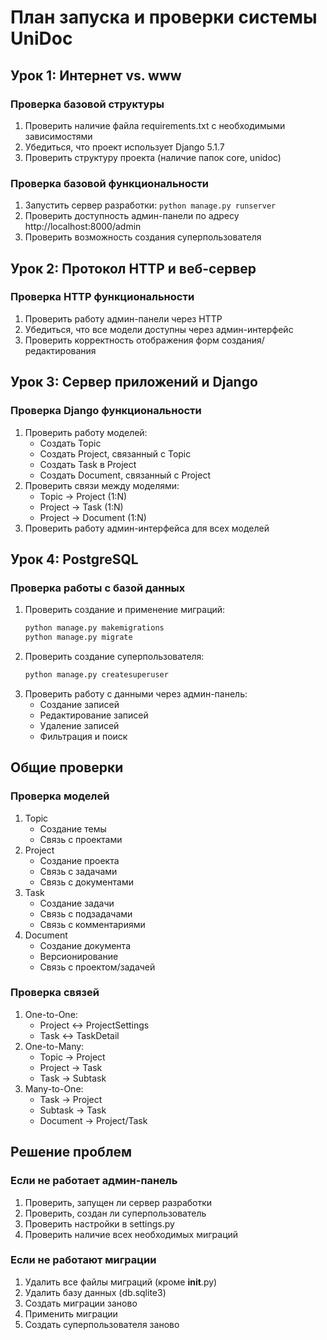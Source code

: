 # План запуска и проверки системы UniDoc

## Урок 1: Интернет vs. www

### Проверка базовой структуры
1. Проверить наличие файла requirements.txt с необходимыми зависимостями
2. Убедиться, что проект использует Django 5.1.7
3. Проверить структуру проекта (наличие папок core, unidoc)

### Проверка базовой функциональности
1. Запустить сервер разработки: `python manage.py runserver`
2. Проверить доступность админ-панели по адресу http://localhost:8000/admin
3. Проверить возможность создания суперпользователя

## Урок 2: Протокол HTTP и веб-сервер

### Проверка HTTP функциональности
1. Проверить работу админ-панели через HTTP
2. Убедиться, что все модели доступны через админ-интерфейс
3. Проверить корректность отображения форм создания/редактирования

## Урок 3: Сервер приложений и Django

### Проверка Django функциональности
1. Проверить работу моделей:
   - Создать Topic
   - Создать Project, связанный с Topic
   - Создать Task в Project
   - Создать Document, связанный с Project
2. Проверить связи между моделями:
   - Topic -> Project (1:N)
   - Project -> Task (1:N)
   - Project -> Document (1:N)
3. Проверить работу админ-интерфейса для всех моделей

## Урок 4: PostgreSQL

### Проверка работы с базой данных
1. Проверить создание и применение миграций:
   ```bash
   python manage.py makemigrations
   python manage.py migrate
   ```
2. Проверить создание суперпользователя:
   ```bash
   python manage.py createsuperuser
   ```
3. Проверить работу с данными через админ-панель:
   - Создание записей
   - Редактирование записей
   - Удаление записей
   - Фильтрация и поиск

## Общие проверки

### Проверка моделей
1. Topic
   - Создание темы
   - Связь с проектами
2. Project
   - Создание проекта
   - Связь с задачами
   - Связь с документами
3. Task
   - Создание задачи
   - Связь с подзадачами
   - Связь с комментариями
4. Document
   - Создание документа
   - Версионирование
   - Связь с проектом/задачей

### Проверка связей
1. One-to-One:
   - Project ↔ ProjectSettings
   - Task ↔ TaskDetail
2. One-to-Many:
   - Topic → Project
   - Project → Task
   - Task → Subtask
3. Many-to-One:
   - Task → Project
   - Subtask → Task
   - Document → Project/Task

## Решение проблем

### Если не работает админ-панель
1. Проверить, запущен ли сервер разработки
2. Проверить, создан ли суперпользователь
3. Проверить настройки в settings.py
4. Проверить наличие всех необходимых миграций

### Если не работают миграции
1. Удалить все файлы миграций (кроме __init__.py)
2. Удалить базу данных (db.sqlite3)
3. Создать миграции заново
4. Применить миграции
5. Создать суперпользователя заново 